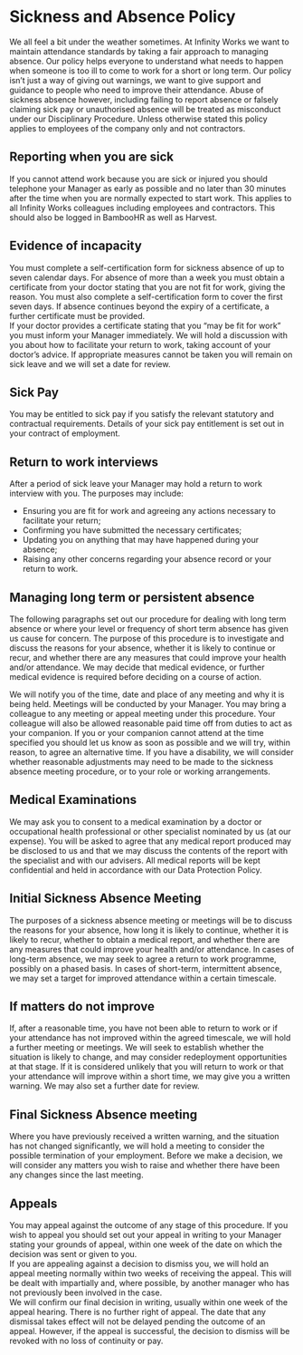 # Sickness and Absence Policy 
We all feel a bit under the weather sometimes.  At Infinity Works we want to maintain attendance standards by taking a fair approach to managing absence.  Our policy helps everyone to understand what needs to happen when someone is too ill to come to work for a short or long term.  Our policy isn’t just a way of giving out warnings, we want to give support and guidance to people who need to improve their attendance.  Abuse of sickness absence however, including failing to report absence or falsely claiming sick pay or unauthorised absence will be treated as misconduct under our Disciplinary Procedure.  Unless otherwise stated this policy applies to employees of the company only and not contractors. 
## Reporting when you are sick
If you cannot attend work because you are sick or injured you should telephone your Manager as early as possible and no later than 30 minutes after the time when you are normally expected to start work.  This applies to all Infinity Works colleagues including employees and contractors. This should also be logged in BambooHR as well as Harvest.
## Evidence of incapacity 
You must complete a self-certification form for sickness absence of up to seven calendar days.  For absence of more than a week you must obtain a certificate from your doctor stating that you are not fit for work, giving the reason.  You must also complete a self-certification form to cover the first seven days.  If absence continues beyond the expiry of a certificate, a further certificate must be provided.  
If your doctor provides a certificate stating that you “may be fit for work” you must inform your Manager immediately.  We will hold a discussion with you about how to facilitate your return to work, taking account of your doctor’s advice.  If appropriate measures cannot be taken you will remain on sick leave and we will set a date for review. 
## Sick Pay
You may be entitled to sick pay if you satisfy the relevant statutory and contractual requirements.  Details of your sick pay entitlement is set out in your contract of employment.   
## Return to work interviews
After a period of sick leave your Manager may hold a return to work interview with you.  The purposes may include: 
* Ensuring you are fit for work and agreeing any actions necessary to facilitate your return; 
* Confirming you have submitted the necessary certificates; 
* Updating you on anything that may have happened during your absence; 
* Raising any other concerns regarding your absence record or your return to work. 
## Managing long term or persistent absence
The following paragraphs set out our procedure for dealing with long term absence or where your level or frequency of short term absence has given us cause for concern.  The purpose of this procedure is to investigate and discuss the reasons for your absence, whether it is likely to continue or recur, and whether there are any measures that could improve your health and/or attendance.  We may decide that medical evidence, or further medical evidence is required before deciding on a course of action.

We will notify you of the time, date and place of any meeting and why it is being held.  Meetings will be conducted by your Manager.  You may bring a colleague to any meeting or appeal meeting under this procedure.  Your colleague will also be allowed reasonable paid time off from duties to act as your companion.  If you or your companion cannot attend at the time specified you should let us know as soon as possible and we will try, within reason, to agree an alternative time.  If you have a disability, we will consider whether reasonable adjustments may need to be made to the sickness absence meeting procedure, or to your role or working arrangements. 
## Medical Examinations
We may ask you to consent to a medical examination by a doctor or occupational health professional or other specialist nominated by us (at our expense).  You will be asked to agree that any medical report produced may be disclosed to us and that we may discuss the contents of the report with the specialist and with our advisers. All medical reports will be kept confidential and held in accordance with our Data Protection Policy. 
## Initial Sickness Absence Meeting 
The purposes of a sickness absence meeting or meetings will be to discuss the reasons for your absence, how long it is likely to continue, whether it is likely to recur, whether to obtain a medical report, and whether there are any measures that could improve your health and/or attendance.  In cases of long-term absence, we may seek to agree a return to work programme, possibly on a phased basis.  In cases of short-term, intermittent absence, we may set a target for improved attendance within a certain timescale. 
## If matters do not improve
If, after a reasonable time, you have not been able to return to work or if your attendance has not improved within the agreed timescale, we will hold a further meeting or meetings. We will seek to establish whether the situation is likely to change, and may consider redeployment opportunities at that stage.  If it is considered unlikely that you will return to work or that your attendance will improve within a short time, we may give you a written warning.  We may also set a further date for review. 
## Final Sickness Absence meeting 
Where you have previously received a written warning, and the situation has not changed significantly, we will hold a meeting to consider the possible termination of your employment.  Before we make a decision, we will consider any matters you wish to raise and whether there have been any changes since the last meeting. 
## Appeals
You may appeal against the outcome of any stage of this procedure. If you wish to appeal you should set out your appeal in writing to your Manager stating your grounds of appeal, within one week of the date on which the decision was sent or given to you.   
If you are appealing against a decision to dismiss you, we will hold an appeal meeting normally within two weeks of receiving the appeal.  This will be dealt with impartially and, where possible, by another manager who has not previously been involved in the case.  
We will confirm our final decision in writing, usually within one week of the appeal hearing. There is no further right of appeal.  The date that any dismissal takes effect will not be delayed pending the outcome of an appeal.  However, if the appeal is successful, the decision to dismiss will be revoked with no loss of continuity or pay. 
